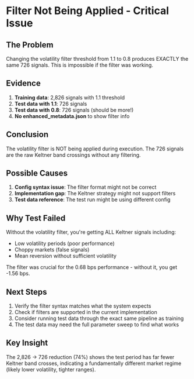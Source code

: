 # Filter Not Being Applied - Critical Issue

## The Problem
Changing the volatility filter threshold from 1.1 to 0.8 produces EXACTLY the same 726 signals. This is impossible if the filter was working.

## Evidence
1. **Training data**: 2,826 signals with 1.1 threshold
2. **Test data with 1.1**: 726 signals  
3. **Test data with 0.8**: 726 signals (should be more!)
4. **No enhanced_metadata.json** to show filter info

## Conclusion
The volatility filter is NOT being applied during execution. The 726 signals are the raw Keltner band crossings without any filtering.

## Possible Causes
1. **Config syntax issue**: The filter format might not be correct
2. **Implementation gap**: The Keltner strategy might not support filters
3. **Test data reference**: The test run might be using different config

## Why Test Failed
Without the volatility filter, you're getting ALL Keltner signals including:
- Low volatility periods (poor performance)
- Choppy markets (false signals)
- Mean reversion without sufficient volatility

The filter was crucial for the 0.68 bps performance - without it, you get -1.56 bps.

## Next Steps
1. Verify the filter syntax matches what the system expects
2. Check if filters are supported in the current implementation
3. Consider running test data through the exact same pipeline as training
4. The test data may need the full parameter sweep to find what works

## Key Insight
The 2,826 → 726 reduction (74%) shows the test period has far fewer Keltner band crosses, indicating a fundamentally different market regime (likely lower volatility, tighter ranges).